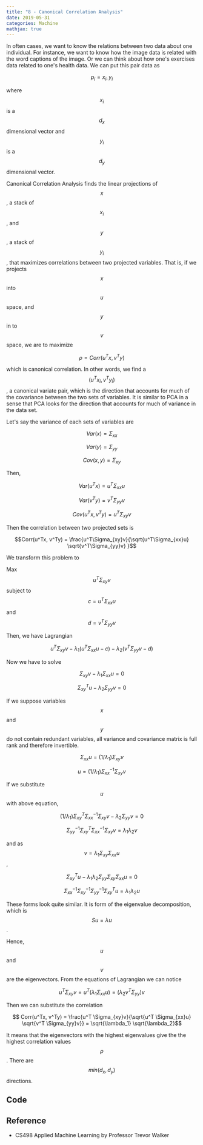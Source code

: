 ```yaml
---
title: "8 - Canonical Correlation Analysis"
date: 2019-05-31
categories: Machine
mathjax: true
---
```


In often cases, we want to know the relations between two data about one individual. For instance, we want to know how the image data is related with the word captions of the image. Or we can think about how one's exercises data related to one's health data. We can put this pair data as

$$ p_i = {x_i, y_i}$$

where $$x_i$$ is a $$d_x$$ dimensional vector and $$y_i$$ is a $$d_y$$ dimensional vector.

Canonical Correlation Analysis finds the linear projections of $$x$$, a stack of $$x_i$$, and $$y$$, a stack of $$y_i$$, that maximizes correlations between two projected variables. That is, if we projects $$x$$ into $$u$$ space, and $$y$$ in to $$v$$ space, we are to maximize

$$ \rho = Corr(u^T x, v^Ty)$$

which is canonical correlation. In other words, we find a $$(u^Tx_i, v^Ty_i)$$, a canonical variate pair, which is the direction that accounts for much of the covariance between the two sets of variables. It is similar to PCA in a sense that PCA looks for the direction that accounts for much of variance in the data set.  



Let's say the variance of each sets of variables are

$$ Var(x) = \Sigma_{xx} $$

$$ Var(y) = \Sigma_{yy}$$

$$ Cov(x, y) = \Sigma_{xy}$$

Then, 

$$ Var(u^Tx) = u^T \Sigma_{xx} u$$

$$Var(v^T y) = v^T \Sigma_{yy} v$$

$$Cov(u^Tx, v^Ty) = u^T \Sigma_{xy} v $$

Then the correlation between two projected sets is

$$Corr(u^Tx, v^Ty) = \frac{u^T\Sigma_{xy}v}{\sqrt{u^T\Sigma_{xx}u} \sqrt{v^T\Sigma_{yy}v} }$$

We transform this problem to

Max $$u^T \Sigma_{xy} v$$  subject  to $$ c= u^T \Sigma_{xx} u$$ and $$d = v^T \Sigma_{yy} v$$

Then, we have Lagrangian

$$ u^T \Sigma_{xy} v - \lambda_1(u^T \Sigma_{xx} u - c) - \lambda_2 (v^T \Sigma_{yy} v - d) $$

Now we have to solve

$$ \Sigma_{xy} v - \lambda_1\Sigma_{xx}u = 0$$

$$ \Sigma_{xy}^Tu - \lambda_2 \Sigma_{yy}v =0 $$



If we suppose variables $$x$$ and $$y$$ do not contain redundant variables, all variance and covariance matrix is full rank and therefore invertible.

$$\Sigma_{xx}u = (1/ \lambda_1) \Sigma_{xy}v$$

$$ u = (1/\lambda_1) \Sigma_{xx}^{-1} \Sigma_{xy} v $$

If we substitute $$u$$ with above equation,

$$(1/\lambda_1) \Sigma_{xy}^T \Sigma_{xx}^{-1} \Sigma_{xy} v - \lambda_2 \Sigma_{yy}v  = 0$$

$$ \Sigma_{yy}^{-1} \Sigma_{xy}^T \Sigma_{xx}^{-1} \Sigma_{xy} v = \lambda_1 \lambda_2 v  $$

and as $$ v = \lambda_1 \Sigma_{xy} \Sigma_{xx} u$$,

$$ \Sigma_{xy}^T u - \lambda_1 \lambda_2 \Sigma_{yy} \Sigma_{xy} \Sigma_{xx}u = 0$$

$$ \Sigma_{xx}^{-1} \Sigma_{xy}^{-1} \Sigma_{yy}^{-1} \Sigma_{xy}^T u = \lambda_1 \lambda_2 u$$

These forms look quite similar. It is form of the eigenvalue decomposition, which is $$ Su = \lambda u$$.

Hence, $$u$$ and $$v$$ are the eigenvectors. From the equations of Lagrangian we can notice

$$ u^T \Sigma_{xy}v = u^T(\lambda_1 \Sigma_{xx}u) = (\lambda_2 v^T \Sigma_{yy}) v$$

Then we can substitute the correlation

$$ Corr(u^Tx, v^Ty) = \frac{u^T \Sigma_{xy}v}{\sqrt{u^T \Sigma_{xx}u} \sqrt{v^T \Sigma_{yy}v}} = \sqrt{\lambda_1} \sqrt{\lambda_2}$$

It means that the eigenvectors with the highest eigenvalues give the the highest correlation values $$\rho$$. There are $$min(d_x, d_y) $$ directions.



## Code



## Reference

- CS498 Applied Machine Learning by Professor Trevor Walker
